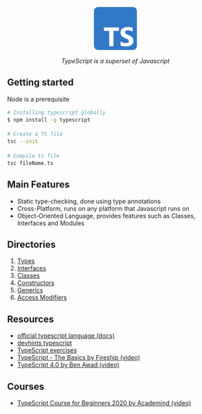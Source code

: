 <div align="center">
    <a href="https://www.flinders.edu.au/">
    <img src="./img/typescript-logo.png" alt="" height="100"/>
  </a>
    <p>
      <i>TypeScript is a superset of Javascript</i>
    </p>
</div>



## Getting started

Node is a prerequisite

```bash
# Installing typescript globally
$ npm install -g typescript

# Create a TS file
tsc --init

# Compile ts file
tsc fileName.ts

```

## Main Features

- Static type-checking, done using type annotations
- Cross-Platform, runs on any platform that Javascript runs on
- Object-Oriented Language, provides features such as Classes, Interfaces and Modules

## Directories

1. [Types](./types.md)
2. [Interfaces](./interfaces.md)
3. [Classes](./classes.md)
4. [Constructors](./constructors.md)
5. [Generics](./generics.md)
6. [Access Modifiers](./access-modifiers.md)

## Resources

- [official typescript language (docs)](https://www.typescriptlang.org/)
- [devhints typescript](https://devhints.io/typescript)
- [TypeScript exercises](https://typescript-exercises.github.io/)
- [TypeScript - The Basics by Fireship (video)](https://www.youtube.com/watch?v=ahCwqrYpIuM&ab_channel=Fireship)
- [TypeScript 4.0 by Ben Awad (video)](https://www.youtube.com/watch?v=bAB_nNf8-a0)

## Courses

- [TypeScript Course for Beginners 2020 by Academind (video)](https://www.youtube.com/watch?v=BwuLxPH8IDs&t=1073s&ab_channel=Academind)
